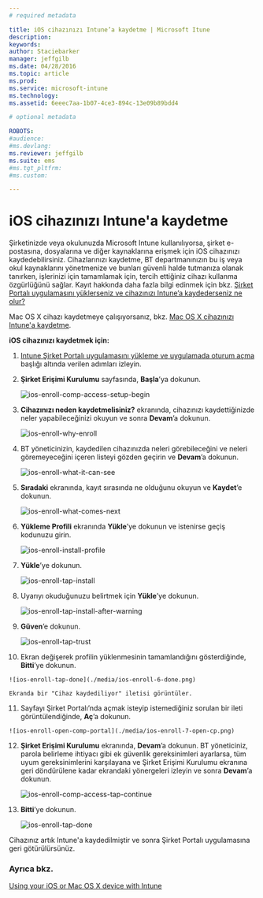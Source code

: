 ```yaml
---
# required metadata

title: iOS cihazınızı Intune’a kaydetme | Microsoft Itune
description:
keywords:
author: Staciebarker
manager: jeffgilb
ms.date: 04/28/2016
ms.topic: article
ms.prod:
ms.service: microsoft-intune
ms.technology:
ms.assetid: 6eeec7aa-1b07-4ce3-894c-13e09b89bdd4

# optional metadata

ROBOTS:
#audience:
#ms.devlang:
ms.reviewer: jeffgilb
ms.suite: ems
#ms.tgt_pltfrm:
#ms.custom:

---
```



# iOS cihazınızı Intune'a kaydetme

Şirketinizde veya okulunuzda Microsoft Intune kullanılıyorsa, şirket e-postasına, dosyalarına ve diğer kaynaklarına erişmek için iOS cihazınızı kaydedebilirsiniz. Cihazlarınızı kaydetme, BT departmanınızın bu iş veya okul kaynaklarını yönetmenize ve bunları güvenli halde tutmanıza olanak tanırken, işlerinizi için tamamlamak için, tercih ettiğiniz cihazı kullanma özgürlüğünü sağlar. Kayıt hakkında daha fazla bilgi edinmek için bkz. [Şirket Portalı uygulamasını yüklerseniz ve cihazınızı Intune’a kaydederseniz ne olur?](what-happens-if-you-install-the-company-portal-app-and-enroll-your-device-in-intune-ios.md)

Mac OS X cihazı kaydetmeye çalışıyorsanız, bkz. [Mac OS X cihazınızı Intune'a kaydetme](enroll-your-device-in-intune-mac-os-x.md).


**iOS cihazınızı kaydetmek için:**

1.  [Intune Şirket Portalı uygulamasını yükleme ve uygulamada oturum açma](install-and-sign-in-to-the-intune-company-portal-app-ios.md) başlığı altında verilen adımları izleyin.

2. **Şirket Erişimi Kurulumu** sayfasında, **Başla**’ya dokunun.

    ![ios-enroll-comp-access-setup-begin](./media/ios-enroll-1a-comp-access-setup.png) 

3. **Cihazınızı neden kaydetmelisiniz?** ekranında, cihazınızı kaydettiğinizde neler yapabileceğinizi okuyun ve sonra **Devam**’a dokunun.

    ![ios-enroll-why-enroll](./media/ios-enroll-1b-why-enroll.png) 

4. BT yöneticinizin, kaydedilen cihazınızda neleri görebileceğini ve neleri göremeyeceğini içeren listeyi gözden geçirin ve **Devam**’a dokunun.

    ![ios-enroll-what-it-can-see](./media/ios-enroll-1c-we-care-privacy.png) 

5.  **Sıradaki** ekranında, kayıt sırasında ne olduğunu okuyun ve **Kaydet**’e dokunun.

    ![ios-enroll-what-comes-next](./media/ios-enroll-1d-what-comes-next.png) 

6.  **Yükleme Profili** ekranında **Yükle**’ye dokunun ve istenirse geçiş kodunuzu girin.

    ![ios-enroll-install-profile](./media/ios-enroll-2-mgt-profile-install.png) 
  
7.  **Yükle**’ye dokunun.

    ![ios-enroll-tap-install](./media/ios-enroll-3-mgt-profile-install-2.png)    

8.  Uyarıyı okuduğunuzu belirtmek için **Yükle**’ye dokunun.

    ![ios-enroll-tap-install-after-warning](./media/ios-enroll-4-warning.png) 

9.  **Güven**’e dokunun.

    ![ios-enroll-tap-trust](./media/ios-enroll-5-trust.png) 

10.  Ekran değişerek profilin yüklenmesinin tamamlandığını gösterdiğinde, **Bitti**’ye dokunun.

    ![ios-enroll-tap-done](./media/ios-enroll-6-done.png) 

    Ekranda bir "Cihaz kaydediliyor" iletisi görüntüler.

11.  Sayfayı Şirket Portalı’nda açmak isteyip istemediğiniz sorulan bir ileti görüntülendiğinde, **Aç**’a dokunun.

    ![ios-enroll-open-comp-portal](./media/ios-enroll-7-open-cp.png) 

12. **Şirket Erişimi Kurulumu** ekranında, **Devam**’a dokunun. BT yöneticiniz, parola belirleme ihtiyacı gibi ek güvenlik gereksinimleri ayarlarsa, tüm uyum gereksinimlerini karşılayana ve Şirket Erişimi Kurulumu ekranına geri döndürülene kadar ekrandaki yönergeleri izleyin ve sonra **Devam**’a dokunun.

    ![ios-enroll-comp-access-tap-continue](./media/ios-enroll-8-comp-access-setup-compliance.png) 

13. **Bitti**’ye dokunun. 

    ![ios-enroll-tap-done](./media/ios-enroll-9-comp-access-setup-complete.png) 

Cihazınız artık Intune'a kaydedilmiştir ve sonra Şirket Portalı uygulamasına geri götürülürsünüz.

    

  

### Ayrıca bkz.
[Using your iOS or Mac OS X device with Intune](using-your-ios-or-mac-os-x-device-with-intune.md)

<!--HONumber=May16_HO2-->


